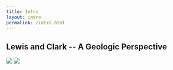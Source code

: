 ```yaml
---
title: Intro
layout: intro
permalink: /intro.html
---
```


## Lewis and Clark -- A Geologic Perspective

<img class="card-image-top img-fluid" src="{{ '/objects/LewisandClark-Geologic_Page_1.jpg' | absolute_url }}">    

<img class="card-image-top img-fluid" src="{{ '/objects/LewisandClark-Geologic_Page_2.jpg' | absolute_url }}">